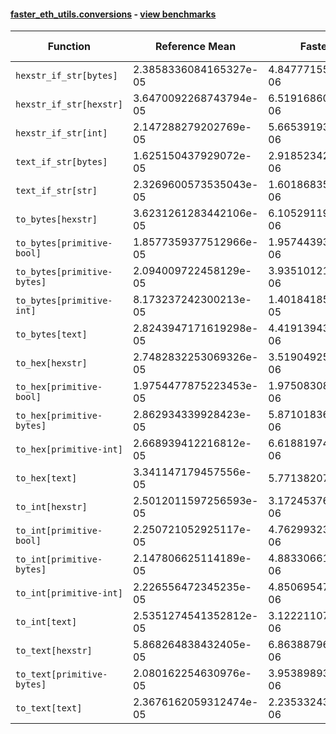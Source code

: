#### [faster_eth_utils.conversions](https://github.com/BobTheBuidler/faster-eth-utils/blob/master/faster_eth_utils/conversions.py) - [view benchmarks](https://github.com/BobTheBuidler/faster-eth-utils/blob/master/benchmarks/test_conversions_benchmarks.py)

| Function | Reference Mean | Faster Mean | % Change | Speedup (%) | x Faster | Faster |
|----------|---------------|-------------|----------|-------------|----------|--------|
| `hexstr_if_str[bytes]` | 2.3858336084165327e-05 | 4.847771557727135e-06 | 79.68% | 392.15% | 4.92x | ✅ |
| `hexstr_if_str[hexstr]` | 3.6470092268743794e-05 | 6.519168607746532e-06 | 82.12% | 459.43% | 5.59x | ✅ |
| `hexstr_if_str[int]` | 2.147288279202769e-05 | 5.665391935709098e-06 | 73.62% | 279.02% | 3.79x | ✅ |
| `text_if_str[bytes]` | 1.625150437929072e-05 | 2.9185234284670056e-06 | 82.04% | 456.84% | 5.57x | ✅ |
| `text_if_str[str]` | 2.3269600573535043e-05 | 1.6018683512993354e-06 | 93.12% | 1352.65% | 14.53x | ✅ |
| `to_bytes[hexstr]` | 3.6231261283442106e-05 | 6.105291197818471e-06 | 83.15% | 493.44% | 5.93x | ✅ |
| `to_bytes[primitive-bool]` | 1.8577359377512966e-05 | 1.9574439317322815e-06 | 89.46% | 849.06% | 9.49x | ✅ |
| `to_bytes[primitive-bytes]` | 2.094009722458129e-05 | 3.935101219298784e-06 | 81.21% | 432.14% | 5.32x | ✅ |
| `to_bytes[primitive-int]` | 8.173237242300213e-05 | 1.401841855347063e-05 | 82.85% | 483.04% | 5.83x | ✅ |
| `to_bytes[text]` | 2.8243947171619298e-05 | 4.419139438157336e-06 | 84.35% | 539.13% | 6.39x | ✅ |
| `to_hex[hexstr]` | 2.7482832253069326e-05 | 3.5190492534615956e-06 | 87.20% | 680.97% | 7.81x | ✅ |
| `to_hex[primitive-bool]` | 1.9754477875223453e-05 | 1.9750830817782012e-06 | 90.00% | 900.18% | 10.00x | ✅ |
| `to_hex[primitive-bytes]` | 2.862934339928423e-05 | 5.871018369705297e-06 | 79.49% | 387.64% | 4.88x | ✅ |
| `to_hex[primitive-int]` | 2.668939412216812e-05 | 6.618819749606327e-06 | 75.20% | 303.23% | 4.03x | ✅ |
| `to_hex[text]` | 3.341147179457556e-05 | 5.77138207920679e-06 | 82.73% | 478.92% | 5.79x | ✅ |
| `to_int[hexstr]` | 2.5012011597256593e-05 | 3.172453762649124e-06 | 87.32% | 688.41% | 7.88x | ✅ |
| `to_int[primitive-bool]` | 2.250721052925117e-05 | 4.762993231410872e-06 | 78.84% | 372.54% | 4.73x | ✅ |
| `to_int[primitive-bytes]` | 2.147806625114189e-05 | 4.8833066142821475e-06 | 77.26% | 339.83% | 4.40x | ✅ |
| `to_int[primitive-int]` | 2.226556472345235e-05 | 4.850695470117889e-06 | 78.21% | 359.02% | 4.59x | ✅ |
| `to_int[text]` | 2.5351274541352812e-05 | 3.1222110703757685e-06 | 87.68% | 711.97% | 8.12x | ✅ |
| `to_text[hexstr]` | 5.868264838432405e-05 | 6.863887962192788e-06 | 88.30% | 754.95% | 8.55x | ✅ |
| `to_text[primitive-bytes]` | 2.080162254630976e-05 | 3.953898937986758e-06 | 80.99% | 426.10% | 5.26x | ✅ |
| `to_text[text]` | 2.3676162059312474e-05 | 2.235332437013387e-06 | 90.56% | 959.18% | 10.59x | ✅ |
